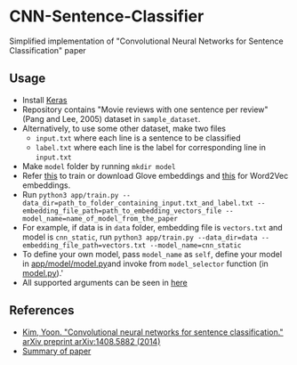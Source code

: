 # CNN-Sentence-Classifier
Simplified implementation of "Convolutional Neural Networks for Sentence Classification" paper

## Usage

* Install [Keras](https://keras.io/#installation)
* Repository contains "Movie reviews with one sentence per review" (Pang and Lee, 2005) dataset in `sample_dataset`.
* Alternatively, to use some other dataset, make two files
    * `input.txt` where each line is a sentence to be classified
    * `label.txt` where each line is the label for corresponding line in `input.txt`
* Make `model` folder by running `mkdir model`
* Refer [this](http://nlp.stanford.edu/projects/glove/) to train or download Glove embeddings and [this](https://code.google.com/archive/p/word2vec/) for Word2Vec embeddings.
* Run `python3 app/train.py --data_dir=path_to_folder_containing_input.txt_and_label.txt --embedding_file_path=path_to_embedding_vectors_file --model_name=name_of_model_from_the_paper`
* For example, if data is in `data` folder, embedding file is `vectors.txt` and model is `cnn_static`, run `python3 app/train.py --data_dir=data --embedding_file_path=vectors.txt --model_name=cnn_static`
* To define your own model, pass `model_name` as `self`, define your model in [app/model/model.py](app/model/model.py)and invoke from `model_selector` function (in [model.py](app/model/model.py)).'
* All supported arguments can be seen in [here](app/utils/argumentparser.py)

## References

* [Kim, Yoon. "Convolutional neural networks for sentence classification." arXiv preprint arXiv:1408.5882 (2014)](https://arxiv.org/abs/1408.5882)
* [Summary of paper](https://gist.github.com/shagunsodhani/9ae6d2364c278c97b1b2f4ec53255c56)